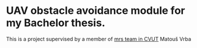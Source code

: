 # UAV obstacle avoidance module for my Bachelor thesis. 

This is a project supervised by a member of [mrs team in CVUT](http://mrs.felk.cvut.cz/) Matouš Vrba

